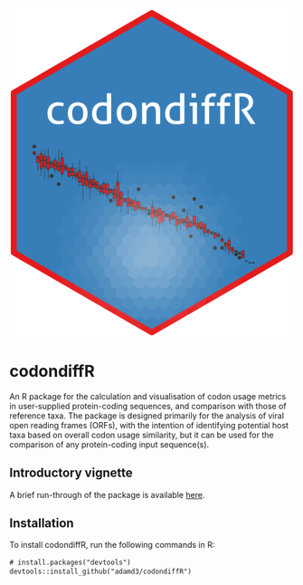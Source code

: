 ![](inst/figures/codondiffR.png?raw=true)
# codondiffR

An R package for the calculation and visualisation of codon usage metrics in user-supplied protein-coding sequences, and comparison with those of reference taxa. The package is designed primarily for the analysis of viral open reading frames (ORFs), with the intention of identifying potential host taxa based on overall codon usage similarity, but it can be used for the comparison of any protein-coding input sequence(s).

## Introductory vignette

A brief run-through of the package is available [here](https://adamd3.github.io/2019/03/26/introducing-codondiffR.html).

## Installation

To install codondiffR, run the following commands in R:
```{r}
# install.packages("devtools")
devtools::install_github("adamd3/codondiffR")
```
